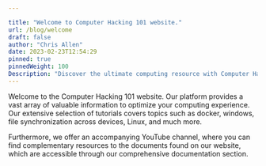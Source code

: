 ```yaml
---

title: "Welcome to Computer Hacking 101 website."
url: /blog/welcome
draft: false
author: "Chris Allen"
date: 2023-02-23T12:54:29
pinned: true
pinnedWeight: 100
Description: "Discover the ultimate computing resource with Computer Hacking 101. Our website offers tutorials on a range of topics, including Docker, Windows, file synchronization, and Linux, with complementary YouTube resources. Explore our comprehensive documentation section for an optimized computing experience."
---
```

Welcome to the Computer Hacking 101 website. Our platform provides a vast array of valuable information to optimize your computing experience. Our extensive selection of tutorials covers topics such as docker, windows, file synchronization across devices, Linux, and much more.

Furthermore, we offer an accompanying YouTube channel, where you can find complementary resources to the documents found on our website, which are accessible through our comprehensive documentation section.
